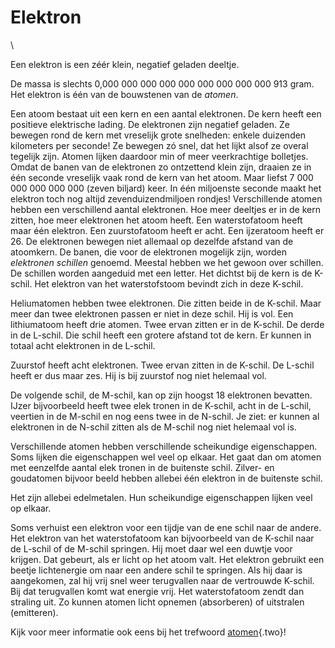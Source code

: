 # Elektron

\

Een elektron is een zéér klein, negatief geladen deeltje.

De massa is slechts 0,000 000 000 000 000 000 000 000 000 913 gram. Het
elektron is één van de bouwstenen van de *atomen*.

Een atoom bestaat uit een kern en een aantal elektronen. De kern heeft
een positieve elektrische lading. De elektronen zijn negatief geladen.
Ze bewegen rond de kern met vreselijk grote snelheden: enkele duizenden
kilometers per seconde! Ze bewegen zó snel, dat het lijkt alsof ze
overal tegelijk zijn. Atomen lijken daardoor min of meer veerkrachtige
bolletjes. Omdat de banen van de elektronen zo ontzettend klein zijn,
draaien ze in één seconde vreselijk vaak rond de kern van het atoom.
Maar liefst 7 000 000 000 000 000 (zeven biljard) keer. In één
miljoenste seconde maakt het elektron toch nog altijd
zevenduizendmiljoen rondjes! Verschillende atomen hebben een
verschillend aantal elektronen. Hoe meer deeltjes er in de kern zitten,
hoe meer elektronen het atoom heeft. Een waterstofatoom heeft maar één
elektron. Een zuurstofatoom heeft er acht. Een ijzeratoom heeft er 26.
De elektronen bewegen niet allemaal op dezelfde afstand van de
atoomkern. De banen, die voor de elektronen mogelijk zijn, worden
*elektronen schillen* genoemd. Meestal hebben we het gewoon over
schillen. De schillen worden aangeduid met een letter. Het dichtst bij
de kern is de K-schil. Het elektron van het waterstofstoom bevindt zich
in deze K-schil.

Heliumatomen hebben twee elektronen. Die zitten beide in de K-schil.
Maar meer dan twee elektronen passen er niet in deze schil. Hij is vol.
Een lithiumatoom heeft drie atomen. Twee ervan zitten er in de K-schil.
De derde in de L-schil. Die schil heeft een grotere afstand tot de kern.
Er kunnen in totaal acht elektronen in de L-schil.

Zuurstof heeft acht elektronen. Twee ervan zitten in de K-schil. De
L-schil heeft er dus maar zes. Hij is bij zuurstof nog niet helemaal
vol.

De volgende schil, de M-schil, kan op zijn hoogst 18 elektronen
bevatten. IJzer bijvoorbeeld heeft twee elek tronen in de K-schil, acht
in de L-schil, veertien in de M-schil en nog eens twee in de N-schil. Je
ziet: er kunnen al elektronen in de N-schil zitten als de M-schil nog
niet helemaal vol is.

Verschillende atomen hebben verschillende scheikundige eigenschappen.
Soms lijken die eigenschappen wel veel op elkaar. Het gaat dan om atomen
met eenzelfde aantal elek tronen in de buitenste schil. Zilver- en
goudatomen bijvoor beeld hebben allebei één elektron in de buitenste
schil.

Het zijn allebei edelmetalen. Hun scheikundige eigenschappen lijken veel
op elkaar.

Soms verhuist een elektron voor een tijdje van de ene schil naar de
andere. Het elektron van het waterstofatoom kan bijvoorbeeld van de
K-schil naar de L-schil of de M-schil springen. Hij moet daar wel een
duwtje voor krijgen. Dat gebeurt, als er licht op het atoom valt. Het
elektron gebruikt een beetje lichtenergie om naar een andere schil te
springen. Als hij daar is aangekomen, zal hij vrij snel weer terugvallen
naar de vertrouwde K-schil. Bij dat terugvallen komt wat energie vrij.
Het waterstofatoom zendt dan straling uit. Zo kunnen atomen licht
opnemen (absorberen) of uitstralen (emitteren).

Kijk voor meer informatie ook eens bij het trefwoord
[atomen](atomen.html){.two}!
